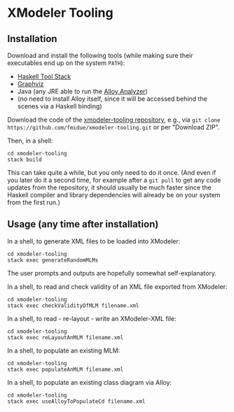 # XModeler Tooling

## Installation

Download and install the following tools (while making sure their executables end up on the system `PATH`):

- [Haskell Tool Stack](https://haskellstack.org/)
- [Graphviz](https://graphviz.org/)
- Java (any JRE able to run the [Alloy Analyzer](https://alloytools.org/))
- (no need to install Alloy itself, since it will be accessed behind the scenes via a Haskell binding)

Download the code of the [xmodeler-tooling repository](https://github.com/fmidue/xmodeler-tooling), e.g., via `git clone https://github.com/fmidue/xmodeler-tooling.git` or per "Download ZIP".

Then, in a shell:
```shell
cd xmodeler-tooling
stack build
```
This can take quite a while, but you only need to do it once.
(And even if you later do it a second time, for example after a `git pull` to get any code updates from the repository, it should usually be much faster since the Haskell compiler and library dependencies will already be on your system from the first run.)

## Usage (any time after installation)

In a shell, to generate XML files to be loaded into XModeler:
```shell
cd xmodeler-tooling
stack exec generateRandomMLMs
```
The user prompts and outputs are hopefully somewhat self-explanatory.


In a shell, to read and check validity of an XML file exported from XModeler:
```shell
cd xmodeler-tooling
stack exec checkValidityOfMLM filename.xml
```


In a shell, to read - re-layout - write an XModeler-XML file:
```shell
cd xmodeler-tooling
stack exec reLayoutAnMLM filename.xml
```


In a shell, to populate an existing MLM:
```shell
cd xmodeler-tooling
stack exec populateAnMLM filename.xml
```


In a shell, to populate an existing class diagram via Alloy:
```shell
cd xmodeler-tooling
stack exec useAlloyToPopulateCd filename.xml
```
